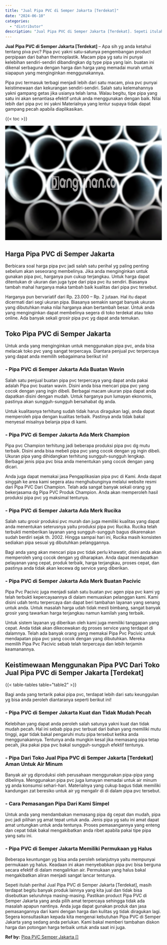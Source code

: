 ```yaml
---
title: "Jual Pipa PVC di Semper Jakarta [Terdekat]"
date: "2024-06-10"
categories: 
  - "distributor"
description: "Jual Pipa PVC di Semper Jakarta [Terdekat]. Sepeti itulah perihal Jual Pipa PVC di Semper Jakarta [Terdekat], masih terdapat begitu banyak produk lainnya y..."
---
```


**Jual Pipa PVC di Semper Jakarta \[Terdekat\]** – Apa sih yg anda ketahui tentang piva pvc? Pipa pvc yakni satu-satunya pengembangan product perpipaan dari bahan thermoplastik. Macam pipa yg satu ini punyai kelebihan sendiri-sendiri dibandingkan dg type pipa yang lain. buatan ini dikenal serbaguna dengan harga dan harga yang memadai murah untuk siapapun yang menginginkan menggunakannya.

Pipa pvc termasuk terbagi menjadi lebih dari satu macam, piva pvc punyai keistimewaan dan kekurangan sendiri-sendiri. Salah satu kelemahannya yakni gampang getas jika usianya telah lama. Walau begitu, tipe pipa yang satu ini akan senantiasa efektif untuk anda menggunakan dengan baik. Nilai lebih dari pipa pvc ini yakni Materialnya yang lentur supaya tidak dapat gampang pecah apabila diaplikasikan.

{{< toc >}}

![Jual Pipa PVC di Semper Jakarta [Terdekat]](/images/jaul-pipa-pvc-28.png)

## Harga Pipa PVC di Semper Jakarta

Berbicara soal harga pipa pvc jadi salah satu perihal yg paling penting sebelum akan seseorang membelinya. Jika anda menginginkan untuk gunakan pipa pvc, harganya pun cukup terjangkau. Untuk harga dapat ditentukan dr ukuran dan juga type dari pipa pvc itu sendiri. Biasanya tambah mahal harganya maka tambah baik kualitas dari pipa pvc tersebut.

Harganya pun bervariatif dari Rp. 23.000 – Rp. 2 jutaan. Hal itu dapat dicermati dari segi ukuran pipa. Biasanya semakin sangat banyak ukuran yang dibutuhkan maka nilai harganya akan bertambah besar. Untuk anda yang menginginkan dapat membelinya segera di toko terdekat atau toko online. Ada banyak sekali grosir pipa pvc yg dapat anda temukan.

## Toko Pipa PVC di Semper Jakarta

Untuk anda yang menginginkan untuk menggunakan pipa pvc, anda bisa melacak toko pvc yang sangat terpercaya. Diantara penjual pvc terpercaya yang dapat anda memilih sebagaimana berikut ini!

### \- Pipa PVC di Semper Jakarta Ada Buatan Wavin

Salah satu penjual buatan pipa pvc terpercaya yang dapat anda pakai adalah Pipa pvc buatan wavin. Disini anda bisa mencari pipa pvc yang cocok dengan yang ingin dibeli. Berbagai macam ukuran pipa dapat anda dapatkan disini dengan mudah. Untuk harganya pun lumayan ekonomis, pastinya akan sungguh-sungguh bersahabat dg anda.

Untuk kualitasnya terhitung sudah tidak harus diragukan lagi, anda dapat memperoleh pipa dengan kualitas terbaik. Pastinya anda tidak bakal menyesal misalnya belanja pipa di kami.

### \- Pipa PVC di Semper Jakarta Ada Merk Champion

Pipa pvc Champion terhitung jadi beberapa produksi pipa pvc dg mutu terbaik. Disini anda bisa mebeli pipa pvc yang cocok dengan yg ingin dibeli. Ukuran pipa yang dihidangkan terhitung sungguh-sungguh lengkap. Berbagai jenis pipa pvc bisa anda menentukan yang cocok dengan yang dicari.

Anda juga dapat memakai jasa Pengaplikasian pipa pvc di Kami. Anda dapat singgah ke area kami segera atau menghubunginya melalui website resmi dari Pipa PVC Dari Champion. Telah ada sangat banyak sekali orang yg bekerjasama dg Pipa PVC Produk Champion. Anda akan memperoleh hasil produksi pipa pvc yg maksimal tentunya.

### \- Pipa PVC di Semper Jakarta Ada Merk Rucika

Salah satu grosir produksi pvc murah dan juga memiliki kualitas yang dapat anda menentukan seterusnya yaitu produksi pipa pvc Rucika. Rucika telah terbukti memberikan layanan yang sungguh-sungguh bagus dikarenakan sudah berdiri sejak th. 2002. Hingga sampai hari ini, Rucika masih konsisten sediakan pipa sesuai yg dibutuhkan pelanggannya.

Bagi anda yang akan mencari pipa pvc tidak perlu khawatir, disini anda akan memperoleh yang cocok dengan yg diharapkan. Anda dapat mendapatkan pelayanan yang cepat, produk terbaik, harga terjangkau, proses cepat, dan pastinya anda tidak akan kecewa dg service yang diberikan.

### \- Pipa PVC di Semper Jakarta Ada Merk Buatan Pacivic

Pipa Pvc Pacivic juga menjadi salah satu buatan pvc agen pipa pvc kami yg telah terbukti kepercayaannya di dalam memuaskan pelanggan kami. Kami disini udah tentu terpercaya dan dapat beri tambahan layanan yang senang untuk anda. Untuk masalah harga udah tidak mesti bimbang, sangat banyak grosir yang tawarkan harga terjangkau namun kamilah yang terbaik.

Untuk sistem layanan yg diberikan oleh kami juga memiliki tanggapan yang cepat. Anda tidak akan dikecewakan dg proses service yang terdapat di dalamnya. Telah ada banyak orang yang memakai Pipa Pvc Pacivic untuk mendapatan pipa pvc yang cocok dengan yang dibutuhkan. Mereka memilih Pipa Pvc Pacivic sebab telah terpercaya dan lebih terjamin keamanannya.

## Keistimewaan Menggunakan Pipa PVC Dari Toko Jual Pipa PVC di Semper Jakarta \[Terdekat\]

{{< table-tables table="table2" >}}

Bagi anda yang tertarik pakai pipa pvc, terdapat lebih dari satu keunggulan yg bisa anda peroleh diantaranya seperti berikut ini!

### \- Pipa PVC di Semper Jakarta Kuat dan Tidak Mudah Pecah

Kelebihan yang dapat anda peroleh salah satunya yakni kuat dan tidak mudah pecah. Hal ini sebab pipa pvc terbuat dari bahan yang memiliki mutu tinggi, agar tidak bakal pengaruhi mutu pipa tersebut ketika anda menggunakannya. Tentunya anda mungkin kesal jika memasang pipa tetap pecah, jika pakai pipa pvc bakal sungguh-sungguh efektif tentunya.

### \- Pipa Dari Toko Jual Pipa PVC di Semper Jakarta \[Terdekat\] Aman Untuk Air Minum

Banyak air yg diproduksi oleh perusahaan menggunakan pipa-pipa yang dibelinya. Menggunakan pipa pvc juga lumayan memadai untuk air minum yg anda konsumsi sehari-hari. Materialnya yang cukup bagus tidak memiliki kandungan zat beresiko untuk air yg mengalir di di dalam pipa pvc tersebut.

### \- Cara Pemasangan Pipa Dari Kami Simpel

Untuk anda yang mendambakan memasang pipa dg cepat dan mudah, pipa pvc jadi pilihan yg amat tepat untuk anda. Jenis pipa yg satu ini amat dapat amat untungkan untuk anda tentunya. Proses pemasangannya yang enteng dan cepat tidak bakal mengakibatkan anda ribet apabila pakai tipe pipa yang satu ini.

### \- Pipa PVC di Semper Jakarta Memiliki Permukaan yg Halus

Beberapa keuntungan yg bisa anda peroleh selanjutnya yaitu mempunyai permukaan yg halus. Keadaan ini akan menyebabkan pipa pvc bisa berguna secara efektif di dalam mengalirkan air. Permukaan yang halus bakal mengakibatkan aliran menjadi sangat lancar tentunya.

Sepeti itulah perihal Jual Pipa PVC di Semper Jakarta \[Terdekat\], masih terdapat begitu banyak produk lainnya yang kita jual dan tidak bisa disebutkan seluruhnya masing-masing. Pastikan product Pipa PVC di Semper Jakarta yang anda pilih amat terpercaya sehingga tidak ada masalah apapun nantinya. Anda juga dapat gunakan produk dan jasa pemasangannya dari kami dengan harga dan kulitas yg tidak diragukan lagi. Segera konsultasikan kepada kita mengenai kebutuhan Pipa PVC di Semper Jakarta yang sedang anda perlukan. Kami bakal memberi tambahan diskon harga dan potongan harga terbaik untuk anda saat ini juga.

**Ref by:** [Pipa PVC Semper Jakarta []](https://id.wikipedia.org/wiki/Pipa)
